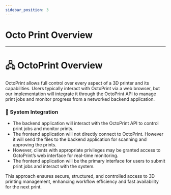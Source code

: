```yaml
---
sidebar_position: 3
---
```


# Octo Print Overview #



---

# 🖧 OctoPrint Overview

OctoPrint allows full control over every aspect of a 3D printer and its capabilities. Users typically interact with OctoPrint via a web browser, but our implementation will integrate it through the OctoPrint API to manage print jobs and monitor progress from a networked backend application.

### 🔗 System Integration
-  The backend application will interact with the OctoPrint API to control print jobs and monitor prints.
-  The frontend application will not directly connect to OctoPrint. However it will send the files to the backend application for scanning and approving the prints.
-  However, clients with appropriate privileges may be granted access to OctoPrint’s web interface for real-time monitoring.
-  The frontend application will be the primary interface for users to submit print jobs and interact with the system.

This approach ensures secure, structured, and controlled access to 3D printing management, enhancing workflow efficiency and fast availability for the next print.